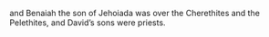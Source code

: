 and Benaiah the son of Jehoiada was over the Cherethites and the Pelethites, and David’s sons were priests.
